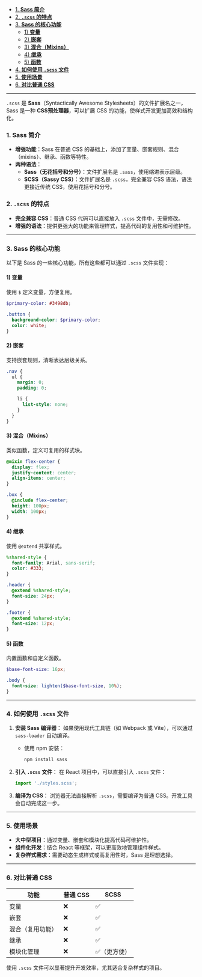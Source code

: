 - [1. **Sass 简介**](#1-sass-简介)
- [2. **`.scss` 的特点**](#2-scss-的特点)
- [3. **Sass 的核心功能**](#3-sass-的核心功能)
  - [1) **变量**](#1-变量)
  - [2) **嵌套**](#2-嵌套)
  - [3) **混合（Mixins）**](#3-混合mixins)
  - [4) **继承**](#4-继承)
  - [5) **函数**](#5-函数)
- [4. **如何使用 `.scss` 文件**](#4-如何使用-scss-文件)
- [5. **使用场景**](#5-使用场景)
- [6. **对比普通 CSS**](#6-对比普通-css)
---

`.scss` 是 **Sass**（Syntactically Awesome Stylesheets）的文件扩展名之一，Sass 是一种 **CSS预处理器**，可以扩展 CSS 的功能，使样式开发更加高效和结构化。

### 1. **Sass 简介**
- **增强功能**：Sass 在普通 CSS 的基础上，添加了变量、嵌套规则、混合（mixins）、继承、函数等特性。
- **两种语法**：
  - **Sass（无花括号和分号）**：文件扩展名是 `.sass`，使用缩进表示层级。
  - **SCSS（Sassy CSS）**：文件扩展名是 `.scss`，完全兼容 CSS 语法，语法更接近传统 CSS，使用花括号和分号。

### 2. **`.scss` 的特点**
- **完全兼容 CSS**：普通 CSS 代码可以直接放入 `.scss` 文件中，无需修改。
- **增强的语法**：提供更强大的功能来管理样式，提高代码的复用性和可维护性。

---

### 3. **Sass 的核心功能**
以下是 Sass 的一些核心功能，所有这些都可以通过 `.scss` 文件实现：

#### 1) **变量**
使用 `$` 定义变量，方便复用。
```scss
$primary-color: #3498db;

.button {
  background-color: $primary-color;
  color: white;
}
```

#### 2) **嵌套**
支持嵌套规则，清晰表达层级关系。
```scss
.nav {
  ul {
    margin: 0;
    padding: 0;

    li {
      list-style: none;
    }
  }
}
```

#### 3) **混合（Mixins）**
类似函数，定义可复用的样式块。
```scss
@mixin flex-center {
  display: flex;
  justify-content: center;
  align-items: center;
}

.box {
  @include flex-center;
  height: 100px;
  width: 100px;
}
```

#### 4) **继承**
使用 `@extend` 共享样式。
```scss
%shared-style {
  font-family: Arial, sans-serif;
  color: #333;
}

.header {
  @extend %shared-style;
  font-size: 24px;
}

.footer {
  @extend %shared-style;
  font-size: 12px;
}
```

#### 5) **函数**
内置函数和自定义函数。
```scss
$base-font-size: 16px;

.body {
  font-size: lighten($base-font-size, 10%);
}
```

---

### 4. **如何使用 `.scss` 文件**
1. **安装 Sass 编译器**：
   如果使用现代工具链（如 Webpack 或 Vite），可以通过 `sass-loader` 自动编译。
   - 使用 npm 安装：
     ```bash
     npm install sass
     ```

2. **引入 `.scss` 文件**：
   在 React 项目中，可以直接引入 `.scss` 文件：
   ```jsx
   import './styles.scss';
   ```

3. **编译为 CSS**：
   浏览器无法直接解析 `.scss`，需要编译为普通 CSS。开发工具会自动完成这一步。

---

### 5. **使用场景**
- **大中型项目**：通过变量、嵌套和模块化提高代码可维护性。
- **组件化开发**：结合 React 等框架，可以更高效地管理组件样式。
- **复杂样式需求**：需要动态生成样式或高复用性时，Sass 是理想选择。

---

### 6. **对比普通 CSS**
| 功能             | 普通 CSS | SCSS        |
| ---------------- | -------- | ----------- |
| 变量             | ❌        | ✅           |
| 嵌套             | ❌        | ✅           |
| 混合（复用功能） | ❌        | ✅           |
| 继承             | ❌        | ✅           |
| 模块化管理       | ❌        | ✅（更方便） |

使用 `.scss` 文件可以显著提升开发效率，尤其适合复杂样式的项目。